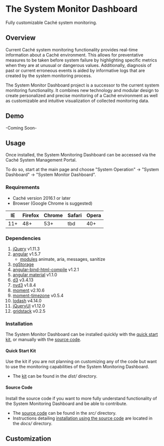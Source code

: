 # The System Monitor Dashboard
Fully customizable Caché system monitoring.

## Overview
Current Caché system monitoring functionality provides real-time information about a Caché environment. This allows for preventative measures to be taken before system failure by highlighting specific metrics when they are at unusual or dangerous values. Additionally, diagnosis of past or current erroneous events is aided by informative logs that are created by the system monitoring process.

The System Monitor Dashboard project is a successor to the current system monitoring functionality. It combines new technology and modular design to create personalized and precise monitoring of a Caché environment as well as customizable and intuitive visualization of collected monitoring data.

## Demo
-Coming Soon-

## Usage
Once installed, the System Monitoring Dashboard can be accessed via the Caché System Management Portal.

To do so, start at the main page and choose "System Operation" -> "System Dashboard" -> "System Monitor Dashboard".

### Requirements
 - Caché version 2016.1 or later
 - Browser (Google Chrome is suggested)

| IE  | Firefox | Chrome | Safari | Opera |
|-----|---------|--------|--------|-------|
| 11+ | 48+     | 53+    | tbd    | 40+   |

### Dependencies
1. [jQuery](http://jquery.com/download/) v1.11.3
2. [angular](https://angularjs.org/) v1.5.7
	- [modules](https://code.angularjs.org/1.5.7/) animate, aria, messages, sanitize
2. [ngStorage](https://github.com/auth0/angular-storage)
3. [angular-bind-html-compile](https://github.com/incuna/angular-bind-html-compile) v1.2.1
4.  [angular material](https://material.angularjs.org/1.1.0-rc.5/) v1.1.0
5.  [d3](https://d3js.org/) v3.4.13
6. [nvd3](http://nvd3.org/index.html) v1.8.4
7. [moment](http://momentjs.com/) v2.10.6
8. [moment-timezone](http://momentjs.com/timezone/) v0.5.4
9. [lodash](https://lodash.com/) v4.14.0
10. [jQueryUI](https://jqueryui.com/) v1.12.0
11. [gridstack](https://github.com/troolee/gridstack.js) v0.2.5

### Installation
The System Monitor Dashboard can be installed quickly with the [quick start kit](https://github.com/CDTiernan/SystemMonitorDashboard/tree/master/dist), or manually with the [source code](https://github.com/CDTiernan/SystemMonitorDashboard/tree/master/src).

#### Quick Start Kit
Use the kit if you are not planning on customizing any of the code but want to use the monitoring capabilities of the System Monitoring Dashboard.

 - The [kit](https://github.com/CDTiernan/SystemMonitorDashboard/tree/master/dist) can be found in the *dist/* directory.

#### Source Code
Install the source code if you want to more fully understand functionality of the System Monitoring Dashboard and be able to contribute.

 - The [source code](https://github.com/CDTiernan/SystemMonitorDashboard/tree/master/src) can be found in the *src/* directory.
 - Instructions detailing [installation using the source code](https://github.com/CDTiernan/SystemMonitorDashboard/blob/master/docs/InstallUsingSourceCode.md) are located in the *docs/* directory.

## Customization
